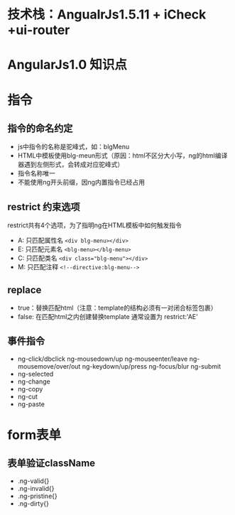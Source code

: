 
# 技术栈：AngualrJs1.5.11 + iCheck +ui-router
# AngularJs1.0 知识点

# 指令
## 指令的命名约定
* js中指令的名称是驼峰式，如：blgMenu
* HTML中模板使用blg-meun形式（原因：html不区分大小写，ng的html编译器遇到左侧形式，会转成对应驼峰式）
* 指令名称唯一
* 不能使用ng开头前缀，因ng内置指令已经占用
## restrict 约束选项
restrict共有4个选项，为了指明ng在HTML模板中如何触发指令
* A: 只匹配属性名 `<div blg-menu></div>`
* E: 只匹配元素名 `<blg-menu></blg-menu>`
* C: 只匹配类名 `<div class="blg-menu"></div>`
* M: 只匹配注释 `<!--directive:blg-menu-->`
## replace
* true：替换匹配html（注意：template的结构必须有一对闭合标签包裹）
* false: 在匹配html之内创建替换template
通常设置为 restrict:'AE'
## 事件指令
* ng-click/dbclick ng-mousedown/up ng-mouseenter/leave ng-mousemove/over/out ng-keydown/up/press ng-focus/blur ng-submit
* ng-selected
* ng-change
* ng-copy
* ng-cut
* ng-paste
# form表单
## 表单验证className
* .ng-valid{}
* .ng-invalid{}
* .ng-pristine{}
* .ng-dirty{}


